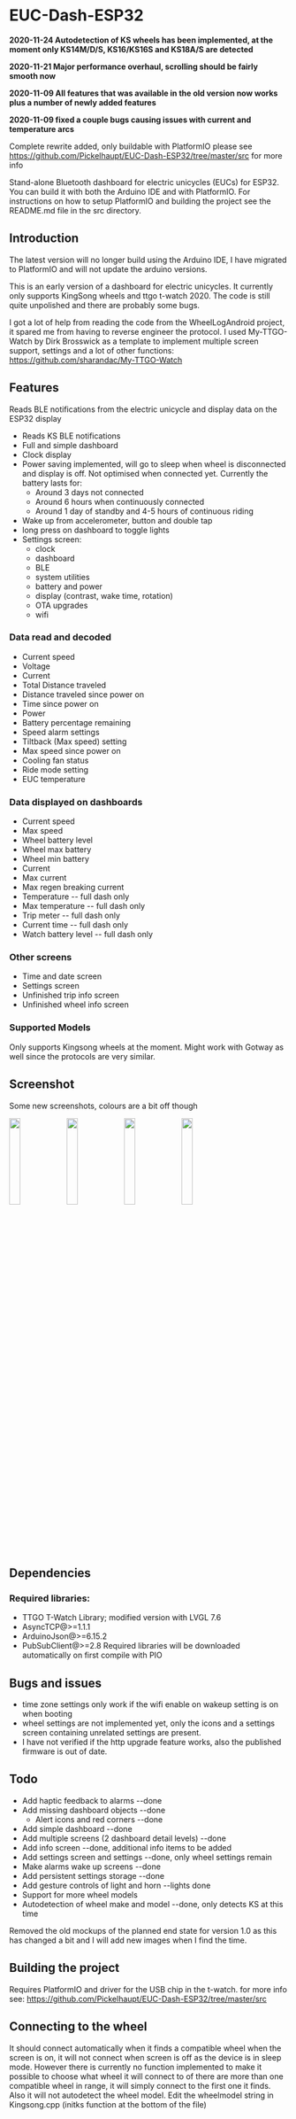 # EUC-Dash-ESP32
**2020-11-24 Autodetection of KS wheels has been implemented, at the moment only KS14M/D/S, KS16/KS16S and KS18A/S are detected**

**2020-11-21 Major performance overhaul, scrolling should be fairly smooth now**

**2020-11-09 All features that was available in the old version now works plus a number of newly added features**


**2020-11-09 fixed a couple bugs causing issues with current and temperature arcs**


Complete rewrite added, only buildable with PlatformIO please see https://github.com/Pickelhaupt/EUC-Dash-ESP32/tree/master/src for more info

Stand-alone Bluetooth dashboard for electric unicycles (EUCs) for ESP32.
You can build it with both the Arduino IDE and with PlatformIO.
For instructions on how to setup PlatformIO and building the project see the README.md file in the src directory.

## Introduction
The latest version will no longer build using the Arduino IDE, I have migrated to PlatformIO and will not update the arduino versions.


This is an early version of a dashboard for electric unicycles. It currently only supports KingSong wheels and ttgo t-watch 2020. The code is still quite unpolished and there are probably some bugs. 

I got a lot of help from reading the code from the WheelLogAndroid project, it spared me from having to reverse engineer the protocol.
I used My-TTGO-Watch by Dirk Brosswick as a template to implement multiple screen support, settings and a lot of other functions:
https://github.com/sharandac/My-TTGO-Watch


## Features
Reads BLE notifications from the electric unicycle and display data on the ESP32 display
- Reads KS BLE notifications
- Full and simple dashboard
- Clock display
- Power saving implemented, will go to sleep when wheel is disconnected and display is off. Not optimised when connected yet. Currently the battery lasts for:
  - Around 3 days not connected
  - Around 6 hours when continuously connected
  - Around 1 day of standby and 4-5 hours of continuous riding
- Wake up from accelerometer, button and double tap
- long press on dashboard to toggle lights
- Settings screen:
  - clock
  - dashboard
  - BLE
  - system utilities
  - battery and power
  - display (contrast, wake time, rotation)
  - OTA upgrades
  - wifi

### Data read and decoded
- Current speed
- Voltage
- Current
- Total Distance traveled
- Distance traveled since power on
- Time since power on
- Power
- Battery percentage remaining
- Speed alarm settings
- Tiltback (Max speed) setting
- Max speed since power on
- Cooling fan status
- Ride mode setting
- EUC temperature
### Data displayed on dashboards
- Current speed 
- Max speed
- Wheel battery level
- Wheel max battery
- Wheel min battery
- Current
- Max current
- Max regen breaking current
- Temperature -- full dash only
- Max temperature -- full dash only
- Trip meter -- full dash only
- Current time -- full dash only
- Watch battery level -- full dash only
### Other screens
- Time and date screen
- Settings screen
- Unfinished trip info screen
- Unfinished wheel info screen
### Supported Models
Only supports Kingsong wheels at the moment. Might work with Gotway as well since the protocols are very similar.
## Screenshot
Some new screenshots, colours are a bit off though
<div> 
  <img src="https://github.com/Pickelhaupt/EUC-Dash-ESP32/raw/master/Images/20201114_005122-fix_proc.jpg" width="20%" align="left"/>
  <img src="https://github.com/Pickelhaupt/EUC-Dash-ESP32/raw/master/Images/20201114_005212-fix_proc.jpg" width="20%" align="center"/>
  <img src="https://github.com/Pickelhaupt/EUC-Dash-ESP32/raw/master/Images/20201114_005143-fix_proc.jpg" width="20%" align="left"/>
  <img src="https://github.com/Pickelhaupt/EUC-Dash-ESP32/raw/master/Images/20201114_005231-fix_proc.jpg" width="20%" align="center"/>
</div>

## Dependencies
### Required libraries:
- TTGO T-Watch Library; modified version with LVGL 7.6
- AsyncTCP@>=1.1.1
- ArduinoJson@>=6.15.2
- PubSubClient@>=2.8
Required libraries will be downloaded automatically on first compile with PIO

## Bugs and issues
- time zone settings only work if the wifi enable on wakeup setting is on when booting
- wheel settings are not implemented yet, only the icons and a settings screen containing unrelated settings are present.
- I have not verified if the http upgrade feature works, also the published firmware is out of date.

## Todo
- Add haptic feedback to alarms  --done
- Add missing dashboard objects  --done
  - Alert icons and red corners --done
- Add simple dashboard --done
- Add multiple screens (2 dashboard detail levels) --done
- Add info screen --done, additional info items to be added
- Add settings screen and settings --done, only wheel settings remain
- Make alarms wake up screens --done
- Add persistent settings storage --done
- Add gesture controls of light and horn --lights done
- Support for more wheel models
- Autodetection of wheel make and model --done, only detects KS at this time

Removed the old mockups of the planned end state for version 1.0 as this has changed a bit and I will add new images when I find the time.

## Building the project
Requires PlatformIO and driver for the USB chip in the t-watch. for more info see: 
https://github.com/Pickelhaupt/EUC-Dash-ESP32/tree/master/src
## Connecting to the wheel
It should connect automatically when it finds a compatible wheel when the screen is on, it will not connect when screen is off as the device is in sleep mode. However there is currently no function implemented to make it possible to choose what wheel it will connect to of there are more than one compatible wheel in range, it will simply connect to the first one it finds. Also it will not autodetect the wheel model. Edit the wheelmodel string in Kingsong.cpp (initks function at the bottom of the file)

